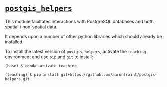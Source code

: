 # [`postgis_helpers`](https://github.com/aaronfraint/postgis-helpers)

This module faciltates interactions with PostgreSQL databases and both spatial / non-spatial data.

It depends upon a number of other python libraries which should already be installed.

To install the latest version of `postgis_helpers`, activate the `teaching` environment and use `pip` and `git` to install:

```
(base) $ conda activate teaching

(teaching) $ pip install git+https://github.com/aaronfraint/postgis-helpers.git
```

